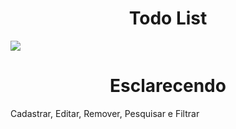 # <div align="center">Todo List</div>

![](https://github.com/nabucoanalista/Projetos_em_js/blob/main/todo_list_avancado/2024-03-24-23-25-19.gif)

# <div align="center">Esclarecendo</div>

<p>Cadastrar, Editar, Remover, Pesquisar e Filtrar</p>
